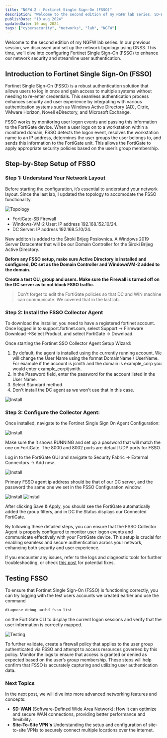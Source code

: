 ```yaml
---
title: "NGFW.2 - Fortinet Single Sign-On (FSSO)"
description: "Welcome to the second edition of my NGFW lab series. SD-WAN and FSSO Comperhensive guide"
publishDate: "10 aug 2024"
updatedDate: 10 aug 2024
tags: ["cybersecurity", "networks", "lab", "NGFW"]
---
```


Welcome to the second edition of my NGFW lab series. In our previous session, we discussed and set up the network topology using GNS3. This time, we’ll dive into configuring Fortinet Single Sign-On (FSSO) to enhance our network security and streamline user authentication.

## Introduction to Fortinet Single Sign-On (FSSO)
Fortinet Single Sign-On (FSSO) is a robust authentication solution that allows users to log in once and gain access to multiple systems without needing to re-enter credentials. This seamless authentication process enhances security and user experience by integrating with various authentication systems such as Windows Active Directory (AD), Citrix, VMware Horizon, Novell eDirectory, and Microsoft Exchange.

FSSO works by monitoring user logon events and passing this information to the FortiGate device. When a user logs on to a workstation within a monitored domain, FSSO detects the logon event, resolves the workstation name to an IP address, determines the user groups the user belongs to, and sends this information to the FortiGate unit. This allows the FortiGate to apply appropriate security policies based on the user’s group membership.

## Step-by-Step Setup of FSSO
### Step 1: Understand Your Network Layout
Before starting the configuration, it’s essential to understand your network layout. Since the last lab, I updated the topology to accomodate the FSSO functionality.

![Topology](./one.png)

- FortiGate-SB Firewall
- Windows-VM-2 User: IP address 192.168.152.10/24.
- DC Server: IP address 192.168.5.10/24.

New additon is added to the Široki Brijeg Poslovnica. A Windows 2019 Server Datacenter that will be our Domain Controller for the Široki Brijeg Active Directory.

**Before any FSSO setup, make sure Active Directory is installed and configured, DC set as the Domain Controller and WindowsVM-2 added to the domain.**

**Create a test OU, group and users. Make sure the Firewall is turned off on the DC server as to not block FSSO traffic.**

>Don't forget to edit the FortiGate policies so that DC and WIN machine can communicate. We covered that in the last lab.

### Step 2: Install the FSSO Collector Agent

To download the installer, you need to have a registered fortinet account. Once logged in to support.fortinet.com, select Support -> Firmware Download ->Select Product, and select FortiGate -> Download.

Once starting the Fortinet SSO Collector Agent Setup Wizard:

1. By default, the agent is installed using the currently running account. We will change the User Name using the format DomainName \ UserName. For example if the account is jsmith and the domain is example_corp you would enter example_corp\jsmith.
2. In the Password field, enter the password for the account listed in the User Name.
3. Select Standard method.
4. Don't install the DC agent as we won't use that in this case.

![Install](./two.png)

### Step 3: Configure the Collector Agent:

Once installed, navigate to the Fortinet Single Sign On Agent Configuration:

![Install](./three.png)

Make sure the it shows RUNNING and set up a password that will match the one on FortiGate.
The 8000 and 8002 ports are default UDP ports for FSSO.

Log in to the FortiGate GUI and navigate to Security Fabric -> External Connectors -> Add new.

![Install](./four.png)

Primary FSSO agent ip address should be that of our DC server, and the password the same one we set in the FSSO Configuration window.

![Install](./six.png)
![Install](./five.png)

After clicking Save & Apply, you should see the FortiGate automatically added the group filters, and in DC the Status displays our Connected FortiGate. 

By following these detailed steps, you can ensure that the FSSO Collector Agent is properly configured to monitor user logon events and communicate effectively with your FortiGate device. This setup is crucial for enabling seamless and secure authentication across your network, enhancing both security and user experience. 

If you encounter any issues, refer to the logs and diagnostic tools for further troubleshooting, or check [this post](https://community.fortinet.com/t5/FortiGate/Technical-Tip-Common-reasons-FSSO-status-shows-as-down-on-the/ta-p/193790) for potential fixes.

## Testing FSSO

To ensure that Fortinet Single Sign-On (FSSO) is functioning correctly, you can try logging with the test users accounts we created earlier and use the command 
```bash
diagnose debug authd fsso list 
```
on the FortiGate CLI to display the current logon sessions and verify that the user information is correctly mapped.

![Testing](./seven.png)

To further validate, create a firewall policy that applies to the user group authenticated via FSSO and attempt to access resources governed by this policy. Monitor the logs to ensure that access is granted or denied as expected based on the user’s group membership. These steps will help confirm that FSSO is accurately capturing and utilizing user authentication data.

### Next Topics

In the next post, we will dive into more advanced networking features and concepts:

- **SD-WAN** (Software-Defined Wide Area Network): How it can optimize and secure WAN connections, providing better performance and flexibility.
- **Site-To-Site VPN's** Understanding the setup and configuration of site-to-site VPNs to securely connect multiple locations over the internet.


